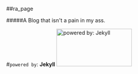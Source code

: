 ##ra_page

#####A Blog that isn't a pain in my ass. 

#`powered by`: **Jekyll**
<a href="http://jekyllrb.com" target="_blank"><img src="http://jekyllrb.com/img/logo-2x.png" alt="powered by: Jekyll" width="200" height="100" border="0" /></a>




